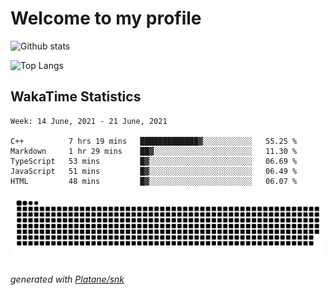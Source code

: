 # Welcome to my profile

![Github stats](https://github-readme-stats.vercel.app/api?username=xinthose&show_icons=true&theme=radical&count_private=true)

![Top Langs](https://github-readme-stats.vercel.app/api/top-langs/?username=xinthose)

## WakaTime Statistics
<!--START_SECTION:waka-->
```text
Week: 14 June, 2021 - 21 June, 2021

C++          7 hrs 19 mins   █████████████▓░░░░░░░░░░░   55.25 % 
Markdown     1 hr 29 mins    ██▓░░░░░░░░░░░░░░░░░░░░░░   11.30 % 
TypeScript   53 mins         █▓░░░░░░░░░░░░░░░░░░░░░░░   06.69 % 
JavaScript   51 mins         █▓░░░░░░░░░░░░░░░░░░░░░░░   06.49 % 
HTML         48 mins         █▓░░░░░░░░░░░░░░░░░░░░░░░   06.07 % 
```
<!--END_SECTION:waka-->

![github contribution grid snake animation](https://raw.githubusercontent.com/xinthose/xinthose/output/github-contribution-grid-snake.svg)

_generated with [Platane/snk](https://github.com/Platane/snk)_
